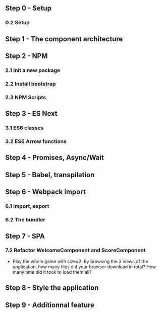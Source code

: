 ## Step 0 - Setup 

### 0.2 Setup


## Step 1 - The component architecture


## Step 2 - NPM

### 2.1 Init a new package

### 2.2 Install bootstrap

### 2.3 NPM Scripts


## Step 3 - ES Next

### 3.1 ES6 classes

### 3.2 ES6 Arrow functions


## Step 4 - Promises, Async/Wait


## Step 5 - Babel, transpilation 


## Step 6 - Webpack import

### 6.1 Import, export

### 6.2 The bundler


## Step 7 - SPA

### 7.2 Refactor WelcomeComponent and ScoreComponent

- Play the whole game with size=2. By browsing the 3 views of the application, how many files did your browser download in total? How many time did it took to load them all?


## Step 8 - Style the application

## Step 9 - Additionnal feature




